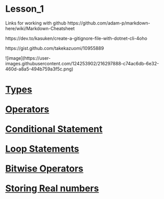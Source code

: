 # Lesson_1
<p> Links for working with github
https://github.com/adam-p/markdown-here/wiki/Markdown-Cheatsheet<p>
https://dev.to/kasuken/create-a-gitignore-file-with-dotnet-cli-4oho <p>
https://gist.github.com/takekazuomi/10955889 <p>
<p>
![image](https://user-images.githubusercontent.com/124253902/216297888-c74ac6db-6e32-460d-a8a5-494b759a3f5c.png)
<H1> <a href="https://github.com/SatSargsyan/Strings_and_streams#readme">Types <a/>
<p> <a href="https://github.com/SatSargsyan/Strings_and_streams#readme">Operators<a/>
<p> <a href="https://github.com/SatSargsyan/Strings_and_streams#readme">Conditional Statement<a/>
<p> <a href="https://github.com/SatSargsyan/Strings_and_streams#readme">Loop Statements <a/>
<p> <a href="https://github.com/SatSargsyan/Strings_and_streams#readme">Bitwise Operators <a/>
<p> <a href="https://github.com/SatSargsyan/Strings_and_streams#readme">Storing Real numbers <a/> <H1/>
